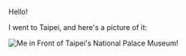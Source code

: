 Hello! 

I went to Taipei, and here's a picture of it: 

![Me in Front of Taipei's National Palace Museum!](/assets/img/taipei.jpg)
 
